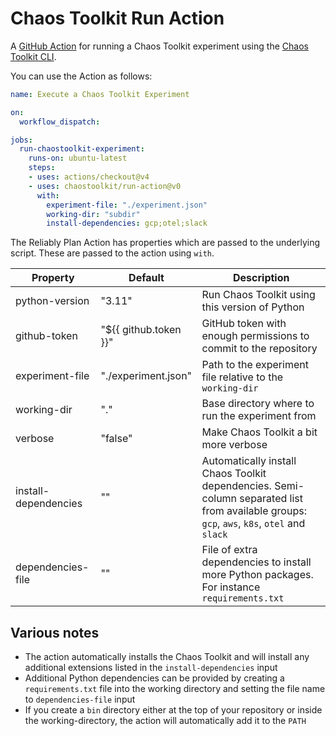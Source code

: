 # Chaos Toolkit Run Action

A [GitHub Action](https://github.com/features/actions) for running a Chaos
Toolkit experiment using the [Chaos Toolkit CLI](https://chaostoolkit.org/).

You can use the Action as follows:

```yaml
name: Execute a Chaos Toolkit Experiment

on:
  workflow_dispatch:

jobs:
  run-chaostoolkit-experiment:
    runs-on: ubuntu-latest
    steps:
    - uses: actions/checkout@v4
    - uses: chaostoolkit/run-action@v0
      with:
        experiment-file: "./experiment.json"
        working-dir: "subdir"
        install-dependencies: gcp;otel;slack
```

The Reliably Plan Action has properties which are passed to the underlying script.
These are passed to the action using `with`.

| Property | Default | Description |
| --- | --- | --- |
| python-version | "3.11" | Run Chaos Toolkit using this version of Python |
| github-token | "${{ github.token }}" | GitHub token with enough permissions to commit to the repository |
| experiment-file | "./experiment.json" | Path to the experiment file relative to the `working-dir` |
| working-dir | "." | Base directory where to run the experiment from |
| verbose | "false" | Make Chaos Toolkit a bit more verbose |
| install-dependencies | "" | Automatically install Chaos Toolkit dependencies. Semi-column separated list from available groups: `gcp`, `aws`, `k8s`, `otel` and `slack` |
| dependencies-file | "" | File of extra dependencies to install more Python packages. For instance `requirements.txt` |

## Various notes

* The action automatically installs the Chaos Toolkit and will install
  any additional extensions listed in the `install-dependencies` input
* Additional Python dependencies can be provided by creating a
  `requirements.txt` file into the working directory and setting the file
  name to `dependencies-file` input
* If you create a `bin` directory either at the top of your repository or inside
  the working-directory, the action will automatically add it to the `PATH`
